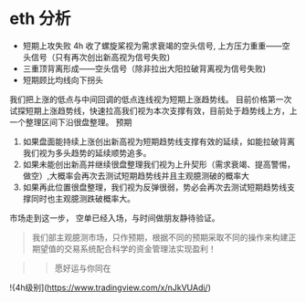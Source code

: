 # eth 分析

- 短期上攻失败 4h 收了螺旋桨视为需求衰竭的空头信号, 上方压力重重——空头信号（只有再次创出新高视为信号失败)
- 三重顶背离形成——空头信号（除非拉出大阳拉破背离视为信号失败)
- 短期顾比均线向下拐头

我们把上涨的低点与中间回调的低点连线视为短期上涨趋势线。
目前价格第一次试探短期上涨趋势线，快速拉高我们视为本次支撑有效，目前处于趋势线上方，上一个整理区间下沿很盘整理。
预期
1. 如果盘面能持续上涨创出新高视为短期趋势线支撑有效的延续，如能拉破背离我们视为多头趋势的延续顺势追多。
2. 如果未能创出新高并继续很盘整理我们视为上升契形（需求衰竭、提高警惕，做空）,大概率会再次去测试短期趋势线并且主观臆测破的概率大
3. 如果再此位置很盘整理，我们视为反弹很弱，势必会再次去测试短期趋势线支撑同时也主观臆测跌破概率大。

市场走到这一步， 空单已经入场，与时间做朋友静待验证。

>我们部主观臆测市场，只作预期，根据不同的预期采取不同的操作来构建正期望值的交易系统配合科学的资金管理法实现盈利！

>> 愿好运与你同在

!{4h级别](https://www.tradingview.com/x/nJkVUAdi/)
